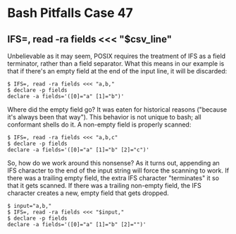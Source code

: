 # Bash Pitfalls Case 47
## IFS=, read -ra fields <<< "\$csv_line"

Unbelievable as it may seem, POSIX requires the treatment of IFS as a field terminator, rather than a field separator. What this means in our example is that if there's an empty field at the end of the input line, it will be discarded:

```shell
$ IFS=, read -ra fields <<< "a,b,"
$ declare -p fields
declare -a fields='([0]="a" [1]="b")'
```

Where did the empty field go? It was eaten for historical reasons ("because it's always been that way"). This behavior is not unique to bash; all conformant shells do it. A non-empty field is properly scanned:

```shell
$ IFS=, read -ra fields <<< "a,b,c"
$ declare -p fields
declare -a fields='([0]="a" [1]="b" [2]="c")'
```

So, how do we work around this nonsense? As it turns out, appending an IFS character to the end of the input string will force the scanning to work. If there was a trailing empty field, the extra IFS character "terminates" it so that it gets scanned. If there was a trailing non-empty field, the IFS character creates a new, empty field that gets dropped.

```shell
$ input="a,b,"
$ IFS=, read -ra fields <<< "$input,"
$ declare -p fields
declare -a fields='([0]="a" [1]="b" [2]="")'
```
